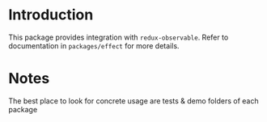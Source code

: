 # Introduction

This package provides integration with `redux-observable`. Refer to documentation in `packages/effect` for more details.

# Notes
The best place to look for concrete usage are tests & demo folders of each package
